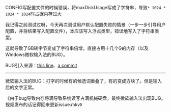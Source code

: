 <!--
 * @Author: LetMeFly
 * @Date: 2024-09-01 23:25:35
 * @LastEditors: LetMeFly
 * @LastEditTime: 2024-09-01 23:43:21
-->
CONFIG写配置文件的时候错误，将maxDiskUsage写成了字符串，导致`* 1024 * 1024 * 1024`时占据内存过大


我记得之前测试过呀，今天再次测试用户默认配置失败的情景（一步一步引导用户配置，并将结果写入配置文件），本应该写入浮点类型，错误地写入了字符串类型。

这就导致了GB转字节变成了字符串倍增，直接占用十几个G的内存（以及Windows微软输入法的BUG）。

BUG引入来源：[this line](https://github.com/LetMeFly666/BYRBT_RyukawaChihiro/blob/fd4cd5eda1be53b5c8be7b01d4d2d885f58cb23b/src/configer/config.py#L71)、[a commit](https://github.com/LetMeFly666/BYRBT_RyukawaChihiro/commit/fd4cd5eda1be53b5c8be7b01d4d2d885f58cb23b#r146072123)

---

微软输入法的BUG：打字的时候有的候选词重叠了，有的变成方块了。但是输入后的文字正常。

《由于bug导致内存将满导致系统读写占满机械硬盘，最终微软输入法出现BUG。视频发布的话记得回来更新issue.mkv》